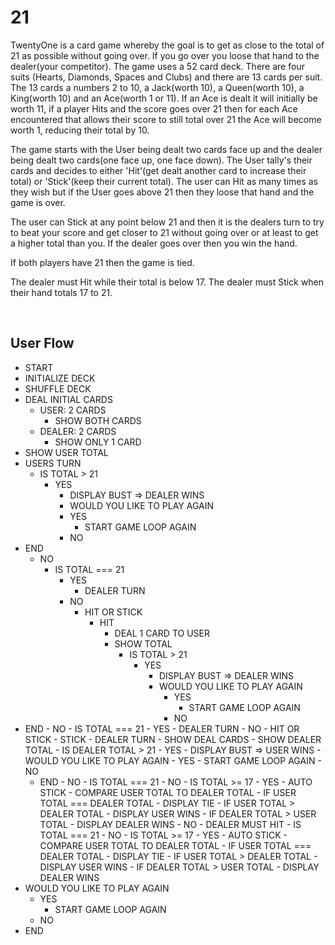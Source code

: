 # 21

TwentyOne is a card game whereby the goal is to get as close to the total of 21 as possible without going over. 
If you go over you loose that hand to the dealer(your competitor).
The game uses a 52 card deck.
There are four suits (Hearts, Diamonds, Spaces and Clubs) and there are 13 cards per suit.
The 13 cards a numbers 2 to 10, a Jack(worth 10), a Queen(worth 10), a King(worth 10) and an Ace(worth 1 or 11).
If an Ace is dealt it will initially be worth 11, if a player Hits and the score goes over 21 then for each Ace encountered that allows their score to still total over 21 the Ace will become worth 1, reducing their total by 10.

The game starts with the User being dealt two cards face up and the dealer being dealt two cards(one face up, one face down). The User tally's their cards and decides to either 'Hit'(get dealt another card to increase their total) or 'Stick'(keep their current total). The user can Hit as many times as they wish but if the User goes above 21 then they loose that hand and the game is over.

The user can Stick at any point below 21 and then it is the dealers turn to try to beat your score and get closer to 21 without going over or at least to get a higher total than you. If the dealer goes over then you win the hand.

If both players have 21 then the game is tied. 

The dealer must Hit while their total is below 17.
The dealer must Stick when their hand totals 17 to 21.

<br>

## User Flow

- START
- INITIALIZE DECK
- SHUFFLE DECK
- DEAL INITIAL CARDS
  - USER: 2 CARDS
    - SHOW BOTH CARDS
  - DEALER: 2 CARDS
    - SHOW ONLY 1 CARD
- SHOW USER TOTAL
- USERS TURN
  - IS TOTAL > 21
    - YES
      - DISPLAY BUST => DEALER WINS
      - WOULD YOU LIKE TO PLAY AGAIN
      - YES
        - START GAME LOOP AGAIN
      - NO
- END
    - NO
      - IS TOTAL === 21
        - YES 
          - DEALER TURN
        - NO
          - HIT OR STICK
            - HIT
              - DEAL 1 CARD TO USER
              - SHOW TOTAL
                -  IS TOTAL > 21
                   - YES
                     - DISPLAY BUST => DEALER WINS
                     - WOULD YOU LIKE TO PLAY AGAIN
                       - YES
                         - START GAME LOOP AGAIN
                       - NO
- END
                - NO
                 - IS TOTAL === 21
                   - YES 
                     - DEALER TURN
                   - NO
                     - HIT OR STICK
                       - STICK
                         - DEALER TURN
                         - SHOW DEAL CARDS
                         - SHOW DEALER TOTAL
                         - IS DEALER TOTAL > 21
                           - YES
                            - DISPLAY BUST => USER WINS 
                            - WOULD YOU LIKE TO PLAY AGAIN
                              - YES
                                - START GAME LOOP AGAIN
                              - NO
  - END 
                           - NO
                             - IS TOTAL === 21 
                               - NO
                             - IS TOTAL >= 17
                               - YES
                                 - AUTO STICK
                                   - COMPARE USER TOTAL TO DEALER TOTAL 
                                     - IF USER TOTAL === DEALER TOTAL 
                                       - DISPLAY TIE
                                     - IF USER TOTAL > DEALER TOTAL 
                                       - DISPLAY USER WINS
                                     - IF DEALER TOTAL > USER TOTAL
                                       - DISPLAY DEALER WINS
                               - NO
                                 - DEALER MUST HIT
                                   - IS TOTAL === 21 
                                     - NO
                                   - IS TOTAL >= 17
                                     - YES
                                       - AUTO STICK
                                         - COMPARE USER TOTAL TO DEALER TOTAL 
                                           - IF USER TOTAL === DEALER TOTAL 
                                             - DISPLAY TIE
                                           - IF USER TOTAL > DEALER TOTAL 
                                             - DISPLAY USER WINS
                                           - IF DEALER TOTAL > USER TOTAL
                                             - DISPLAY DEALER WINS 
- WOULD YOU LIKE TO PLAY AGAIN
  - YES
    - START GAME LOOP AGAIN
  - NO
- END